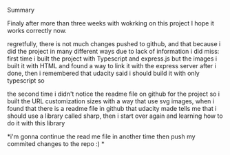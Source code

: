 Summary

Finaly after more than three weeks with wokrking on this project I hope it works correctly now.

regretfully, there is not much changes pushed to github,
and that because i did the project in many different ways
due to lack of information i did miss:
first time i built the project with Typescript and express.js but the images i built it with HTML 
and found a way to link it with the express server after i done, then i remembered that udacity said i should build it with only typescript
so  

the second time i didn't notice the readme file on github for the project so i built the URL customization sizes with a way that use svg images,
when i found that there is a readme file in github that udacity made tells me that i should use a library called sharp, then i start over again
and learning how to do it with this library

*i'm gonna continue the read me file in another time then push my commited changes to the repo :) *

